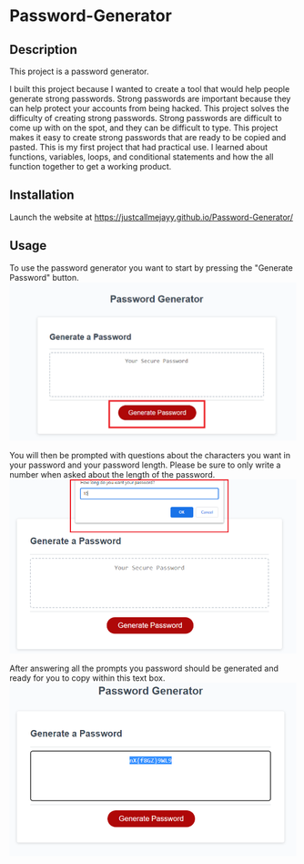# Password-Generator

## Description

This project is a password generator. 

I built this project because I wanted to create a tool that would help people generate strong passwords. Strong passwords are important because they can help protect your accounts from being hacked.
This project solves the difficulty of creating strong passwords. Strong passwords are difficult to come up with on the spot, and they can be difficult to type. This project makes it easy to create strong passwords that are ready to be copied and pasted. This is my first project that had practical use. I learned about functions, variables, loops, and conditional statements and how the all function together to get a working product. 


## Installation

Launch the website at https://justcallmejayy.github.io/Password-Generator/

## Usage
To use the password generator you want to start by pressing the "Generate Password" button. ![alt text](assets/img/password-generator-step1.PNG)

You will then be prompted with questions about the characters you want in your password and your password length. Please be sure to only write a number when asked about the length of the password. ![alt text](assets/img/password-generator-step2.PNG)

After answering all the prompts you password should be generated and ready for you to copy within this text box. ![alt text](assets/img/password-generator-step3.PNG)



